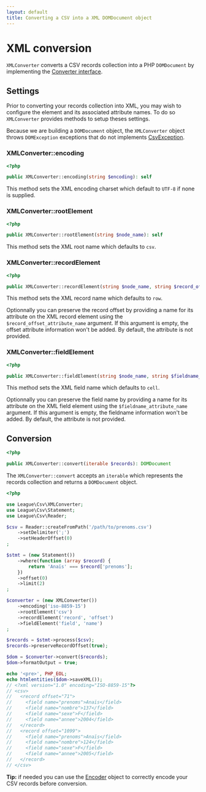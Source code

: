 ```yaml
---
layout: default
title: Converting a CSV into a XML DOMDocument object
---
```


# XML conversion

`XMLConverter` converts a CSV records collection into a PHP `DOMDocument` by implementing the [Converter interface](/9.0/converter/#converter-interface).

## Settings

Prior to converting your records collection into XML, you may wish to configure the element and its associated attribute names. To do so `XMLConverter` provides methods to setup theses settings.

<p class="message-warning">Because we are building a <code>DOMDocument</code> object, the <code>XMLConverter</code> object throws <code>DOMException</code> exceptions that do not implements <a href="/9.0/connections/exceptions/">CsvException</a>.</p>

### XMLConverter::encoding

~~~php
<?php

public XMLConverter::encoding(string $encoding): self
~~~

This method sets the XML encoding charset which default to `UTF-8` if none is supplied.

### XMLConverter::rootElement

~~~php
<?php

public XMLConverter::rootElement(string $node_name): self
~~~

This method sets the XML root name which defaults to `csv`.

### XMLConverter::recordElement

~~~php
<?php

public XMLConverter::recordElement(string $node_name, string $record_offset_attribute_name = ''): self
~~~

This method sets the XML record name which defaults to `row`.

Optionnally you can preserve the record offset by providing a name for its attribute on the XML record element using the `$record_offset_attribute_name` argument. If this argument is empty, the offset attribute information won't be added. By default, the attribute is not provided.

### XMLConverter::fieldElement

~~~php
<?php

public XMLConverter::fieldElement(string $node_name, string $fieldname_attribute_name = ''): self
~~~

This method sets the XML field name which defaults to `cell`.

Optionnally you can preserve the field name by providing a name for its attribute on the XML field element using the `$fieldname_attribute_name` argument. If this argument is empty, the fieldname information won't be added. By default, the attribute is not provided.

## Conversion

~~~php
<?php

public XMLConverter::convert(iterable $records): DOMDocument
~~~

The `XMLConverter::convert` accepts an `iterable` which represents the records collection and returns a `DOMDocument` object.

~~~php
<?php

use League\Csv\XMLConverter;
use League\Csv\Statement;
use League\Csv\Reader;

$csv = Reader::createFromPath('/path/to/prenoms.csv')
    ->setDelimiter(';')
    ->setHeaderOffset(0)
;

$stmt = (new Statement())
    ->where(function (array $record) {
        return 'Anaïs' === $record['prenoms'];
    })
    ->offset(0)
    ->limit(2)
;

$converter = (new XMLConverter())
    ->encoding('iso-8859-15')
    ->rootElement('csv')
    ->recordElement('record', 'offset')
    ->fieldElement('field', 'name')
;

$records = $stmt->process($csv);
$records->preserveRecordOffset(true);

$dom = $converter->convert($records);
$dom->formatOutput = true;

echo '<pre>', PHP_EOL;
echo htmlentities($dom->saveXML());
// <?xml version="1.0" encoding="ISO-8859-15"?>
// <csv>
//   <record offset="71">
//     <field name="prenoms">Anaïs</field>
//     <field name="nombre">137</field>
//     <field name="sexe">F</field>
//     <field name="annee">2004</field>
//   </record>
//   <record offset="1099">
//     <field name="prenoms">Anaïs</field>
//     <field name="nombre">124</field>
//     <field name="sexe">F</field>
//     <field name="annee">2005</field>
//   </record>
// </csv>
~~~

<p class="message-info"><strong>Tip:</strong> if needed you can use the <a href="/9.0/converter/encoder/">Encoder</a> object to correctly encode your CSV records before conversion.</p>